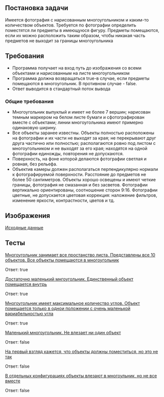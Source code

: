 ## Постановка задачи
Имеется фотография с нарисованным многоугольником и каким-то количеством объектов. Требуется по фотографии определить поместятся ли предметы в имеющуюся фигуру. Предметы помещаются, если их можно расположить таким образом, чтобы никакая часть предметов не выходит за границы многоугольника

## Требования 
* Программа получает на вход путь до изображения со всеми объектами и нарисованным на листе многоугольником 
* Программа должна возвращаться true-в случае, если предметы помещаются в многоугольник. В противном случае - false. 
* Ответ выводится в стандартный поток вывода

### Общие требования
* Многоугольник выпуклый и имеет не более 7 вершин; нарисован темным маркером на белом листе бумаги и сфотографирован вместе с объектами; линии многоугольника имеют примерно одинаковую ширину.
* Все объекты заранее известны. Объекты полностью расположены на фотографии и их части не выходят за края; не перекрывают друг друга частично или полностью; располагаются ровно под листом с многоугольником и не выходят за его края; находятся на одной фотографии единожды, повторения не допускаются.
* Поверхность, на фоне которой делаются фотографии светлая и ровная, без рельефа.
* Объектив камеры должен располагаться перпендикулярно нормали к фотографируемой поверхности. Расстояние до предметов не более 50 сантиметров. Объекты хорошо освещены и имеют четкие границы, фотография не смазанная и без засветов. Фотографии вертикально ориентированы, соотношение сторон 9:16. Фотографии цветные, не допускается цветовая коррекция: наложение фильтров, изменение яркости, контрастности, цветов и тд.

## Изображения
[Исходные данные](https://github.com/magliy/intelligent_placer/tree/develop/Objects/Objects)

## Тесты
[Многоугольник занимает все простанство листа. Представлены все 10 объектов. Все объекты помещаются в многоугольник](https://github.com/magliy/intelligent_placer/blob/develop/Tests/yes%5C1.jpg)

Ответ: true

[Достаточно маленький мнгоугольник. Единственный объект помещается внутрь](https://github.com/magliy/intelligent_placer/blob/develop/Tests/Tests/YuRdUHiVX4.jpeg)

Ответ: true

[Многоугольник имеет максимальное количество углов. Объект помещается только в однои положении с очень маленькой вариабельностью угла](https://github.com/magliy/intelligent_placer/blob/develop/Tests/yes%5C8.jpg)

Ответ: true

[Маленький многоугольник. Не влезает ни один объект](https://github.com/magliy/intelligent_placer/blob/develop/Tests/Tests/7Dyjds5hmAA.jpeg)

Ответ: false

[На первый взгляд кажется, что объекты должны поместиться, но это не так](https://github.com/magliy/intelligent_placer/blob/develop/Tests/Tests/MCveEMRm7q8.jpeg)

Ответ: false

[В отдельных конфигурациях объекты влезают в многоульник, но не все вместе](https://github.com/magliy/intelligent_placer/blob/develop/Tests/Tests/G4T7Ge8sxMk.jpeg)

Ответ: false

